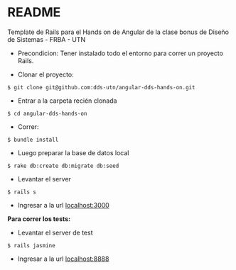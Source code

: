 README
======

Template de Rails para el Hands on de Angular de la clase bonus de Diseño de Sistemas - FRBA - UTN

* Precondicion: Tener instalado todo el entorno para correr un proyecto Rails.

* Clonar el proyecto:
```
$ git clone git@github.com:dds-utn/angular-dds-hands-on.git
```

* Entrar a la carpeta recién clonada

```
$ cd angular-dds-hands-on
```

* Correr: 

```
$ bundle install
```

* Luego preparar la base de datos local

```
$ rake db:create db:migrate db:seed
```

* Levantar el server

```
$ rails s
```

* Ingresar a la url [localhost:3000](http://localhost:3000)


**Para correr los tests:**
* Levantar el server de test
```
$ rails jasmine
```

* Ingresar a la url [localhost:8888](http://localhost:8888)
